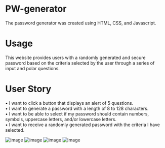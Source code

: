 # PW-generator  
The password generator was created using HTML, CSS, and Javascript.  

# Usage  
This website provides users with a randomly generated and secure password based on the criteria selected by the user through a series of input and polar questions.  

# User Story  
• I want to click a button that displays an alert of 5 questions.  
• I want to generate a password with a length of 8 to 128 characters.  
• I want to be able to select if my password should contain numbers, symbols, uppercase letters, and/or lowercase letters.  
• I want to receive a randomly generated password with the criteria I have selected.  

![image](https://user-images.githubusercontent.com/111620893/211861984-690e3d99-6423-432d-86d0-96fa5f1a75e7.png)
![image](https://user-images.githubusercontent.com/111620893/211862148-3558602c-2b20-488d-850e-743ec772b9be.png)
![image](https://user-images.githubusercontent.com/111620893/211862251-b7547a89-8273-4191-a544-45c83aaab7be.png)
![image](https://user-images.githubusercontent.com/111620893/211862364-a0216955-6171-49d6-bb82-d455d198cf2c.png)

